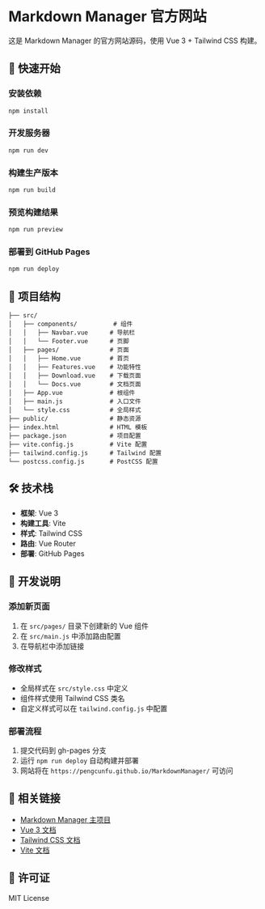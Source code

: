 # Markdown Manager 官方网站

这是 Markdown Manager 的官方网站源码，使用 Vue 3 + Tailwind CSS 构建。

## 🚀 快速开始

### 安装依赖
```bash
npm install
```

### 开发服务器
```bash
npm run dev
```

### 构建生产版本
```bash
npm run build
```

### 预览构建结果
```bash
npm run preview
```

### 部署到 GitHub Pages
```bash
npm run deploy
```

## 📁 项目结构

```
├── src/
│   ├── components/          # 组件
│   │   ├── Navbar.vue      # 导航栏
│   │   └── Footer.vue      # 页脚
│   ├── pages/              # 页面
│   │   ├── Home.vue        # 首页
│   │   ├── Features.vue    # 功能特性
│   │   ├── Download.vue    # 下载页面
│   │   └── Docs.vue        # 文档页面
│   ├── App.vue             # 根组件
│   ├── main.js             # 入口文件
│   └── style.css           # 全局样式
├── public/                 # 静态资源
├── index.html              # HTML 模板
├── package.json            # 项目配置
├── vite.config.js          # Vite 配置
├── tailwind.config.js      # Tailwind 配置
└── postcss.config.js       # PostCSS 配置
```

## 🛠️ 技术栈

- **框架**: Vue 3
- **构建工具**: Vite
- **样式**: Tailwind CSS
- **路由**: Vue Router
- **部署**: GitHub Pages

## 📝 开发说明

### 添加新页面
1. 在 `src/pages/` 目录下创建新的 Vue 组件
2. 在 `src/main.js` 中添加路由配置
3. 在导航栏中添加链接

### 修改样式
- 全局样式在 `src/style.css` 中定义
- 组件样式使用 Tailwind CSS 类名
- 自定义样式可以在 `tailwind.config.js` 中配置

### 部署流程
1. 提交代码到 gh-pages 分支
2. 运行 `npm run deploy` 自动构建并部署
3. 网站将在 `https://pengcunfu.github.io/MarkdownManager/` 可访问

## 🔗 相关链接

- [Markdown Manager 主项目](https://github.com/pengcunfu/MarkdownManager)
- [Vue 3 文档](https://vuejs.org/)
- [Tailwind CSS 文档](https://tailwindcss.com/)
- [Vite 文档](https://vitejs.dev/)

## 📄 许可证

MIT License
